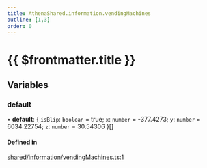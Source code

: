 ```yaml
---
title: AthenaShared.information.vendingMachines
outline: [1,3]
order: 0
---
```


# {{ $frontmatter.title }}


## Variables

### default

• **default**: { `isBlip`: `boolean` = true; `x`: `number` = -377.4273; `y`: `number` = 6034.22754; `z`: `number` = 30.54306 }[]

#### Defined in

[shared/information/vendingMachines.ts:1](https://github.com/Stuyk/altv-athena/blob/a06179b/src/core/shared/information/vendingMachines.ts#L1)

